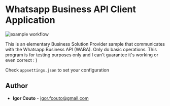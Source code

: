 # Whatsapp Business API Client Application

![example workflow](https://github.com/igor-couto/whatsapp-business-api-client/actions/workflows/main_whatsappbusinessapiclient.yml/badge.svg)

This is an elementary Business Solution Provider sample that communicates with the Whatsapp Business API (WABA).
Only do basic operations. This program is for testing purposes only and I can't guarantee it's working or even correct : )

Check `appsettings.json` to set your configuration

## Author

- **Igor Couto** - [igor.fcouto@gmail.com](mailto:igor.fcouto@gmail.com)
